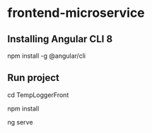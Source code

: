 # frontend-microservice

Installing Angular CLI 8
-

npm install -g @angular/cli

Run project
-

cd TempLoggerFront

npm install

ng serve
